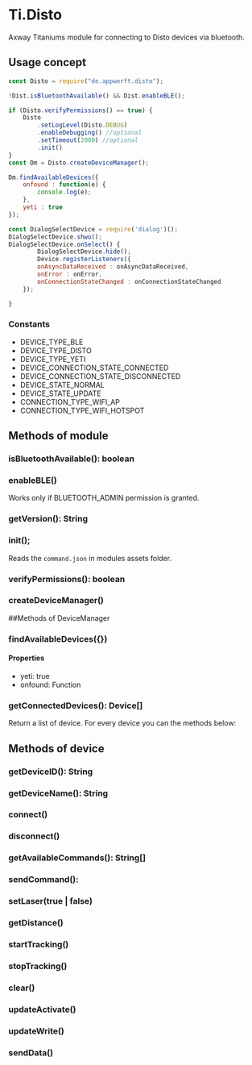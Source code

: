 # Ti.Disto

Axway Titaniums module for connecting to Disto devices via bluetooth.

## Usage concept

```javascript
const Disto = require("de.appwerft.disto");

!Dist.isBluetoothAvailable() && Dist.enableBLE();

if (Disto.verifyPermissions() == true) {
	Disto
		.setLogLevel(Disto.DEBUG)
		.enableDebugging() //optional
		.setTimeout(2000) //optional
		.init() 
}
const Dm = Disto.createDeviceManager();

Dm.findAvailableDevices({
	onfound : function(e) {
		console.log(e);
	},
	yeti : true
});

const DialogSelectDevice = require('dialog')();
DialogSelectDevice.shwo();
DialogSelectDevice.onSelect() {
		DialogSelectDevice.hide();
		Device.registerListeners({
		onAsyncDataReceived : onAsyncDataReceived,
		onError : onError,
		onConnectionStateChanged : onConnectionStateChanged
	});

}


```
### Constants

- DEVICE\_TYPE\_BLE
- DEVICE\_TYPE\_DISTO
- DEVICE\_TYPE\_YETI
- DEVICE\_CONNECTION\_STATE\_CONNECTED
- DEVICE\_CONNECTION\_STATE\_DISCONNECTED
- DEVICE\_STATE\_NORMAL
- DEVICE\_STATE\_UPDATE
- CONNECTION\_TYPE\_WIFI\_AP
- CONNECTION\_TYPE\_WIFI\_HOTSPOT


## Methods of module
### isBluetoothAvailable(): boolean
### enableBLE()
Works only if BLUETOOTH_ADMIN permission is granted.
### getVersion(): String
### init();
Reads the `command.json` in modules assets folder.
### verifyPermissions(): boolean

### createDeviceManager()

##Methods of DeviceManager 

### findAvailableDevices({})

#### Properties
- yeti: true
- onfound: Function 


### getConnectedDevices(): Device[]
Return a list of device. For every device you can the methods below:	

## Methods of device

### getDeviceID(): String
### getDeviceName(): String
### connect()
### disconnect()
### getAvailableCommands(): String[]
### sendCommand():
### setLaser(true | false)
### getDistance()
### startTracking()
### stopTracking()
### clear()
### updateActivate()
### updateWrite()
### sendData()
